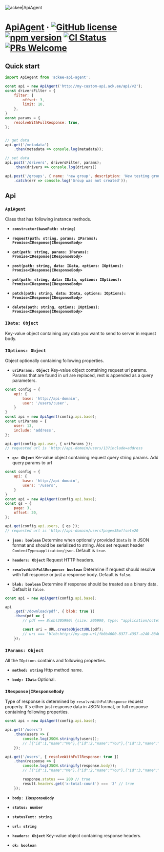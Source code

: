 ![ackee|ApiAgent](https://img.ack.ee/ackee/image/github/js)
# [ApiAgent](https://www.npmjs.com/package/ackee-api-agent) &middot; [![GitHub license](https://img.shields.io/badge/license-MIT-blue.svg)](https://github.com/AckeeCZ/api-agent/blob/master/LICENSE) [![npm version](https://img.shields.io/npm/v/ackee-api-agent.svg?style=flat)](https://www.npmjs.com/package/ackee-api-agent) [![CI Status](http://img.shields.io/travis/AckeeCZ/api-agent.svg?style=flat)](https://travis-ci.org/AckeeCZ/api-agent) [![PRs Welcome](https://img.shields.io/badge/PRs-welcome-brightgreen.svg)](https://reactjs.org/docs/how-to-contribute.html#your-first-pull-request)

## Quick start

```js
import ApiAgent from 'ackee-api-agent';

const api = new ApiAgent('http://my-custom-api.ack.ee/api/v2');
const driversFilter = {
    filter: {
        offset: 3,
        limit: 10,
    },
}
const params = {
    resolveWithFullResponse: true,
};


// get data
api.get('/metadata')
    .then(metadata => console.log(metadata));

// set data
api.post('/drivers', driversFilter, params);
    .then(drivers => console.log(drivers))

api.post('/groups', { name: 'new group', description: 'New testing group' })
    .catch(err => console.log('Group was not created'));
```

## Api

### `ApiAgent`

Class that has following instance methods.

* **`constructor(basePath: string)`**

* **`request(path: string, params: IParams): Promise<IResponse|IResponseBody>`**

* **`get(path: string, params: IParams): Promise<IResponse|IResponseBody>`**

* **`post(path: string, data: IData, options: IOptions): Promise<IResponse|IResponseBody>`**

* **`put(path: string, data: IData, options: IOptions): Promise<IResponse|IResponseBody>`**

* **`patch(path: string, data: IData, options: IOptions): Promise<IResponse|IResponseBody>`**

* **`delete(path: string, options: IOptions): Promise<IResponse|IResponseBody>`**

### `IData: Object`
Key-value object containing any data you want to send to server in request body.

### `IOptions: Object`

Object optionally containing following properties.

* **`uriParams: Object`**
Key-value object containing request uri params. Params that are found in url are replaced,
rest is appended as a query parameters.

```js
const config = {
    api: {
        base: 'http://api-domain',
        user: '/users/:user',
    }
}
const api = new ApiAgent(config.api.base);
const uriParams = {
    user: 13,
    include: 'address',
};

api.get(config.api.user, { uriParams });
// requested url is 'http://api-domain/users/13?include=address
```

* **`qs: Object`**
Ke-value object containing request query string params. Add query params to url

```js
const config = {
    api: {
        base: 'http://api-domain',
        users: '/users',
    }
}
const api = new ApiAgent(config.api.base);
const qs = {
    page: 3,
    offset: 20,
};

api.get(config.api.users, { qs });
// requested url is 'http://api-domain/users?page=3&offset=20
```

* **`json: boolean`**
Determine when optionally provided `IData` is in JSON format and should be serialized to string.
Alos set request header `ContentType=application/json`. Default is `true`.

* **`headers: Object`**
Request HTTP headers.

* **`resolveWithFullResponse: boolean`**
Determine if request should resolve with full response or just a response body. Default is `false`.

* **`blob: boolean`**
Determine if response should be treated as a binary data. Default is `false`.

```js
const api = new ApiAgent(config.api.base);

api
    .get('/download/pdf', { blob: true })
    .then(pdf => {
        // pdf === Blob(205990) {size: 205990, type: "application/octet-stream"}

        const uri = URL.createObjectURL(pdf);
        // uri === 'blob:http://my-app-url/fb0b4600-8377-4357-a240-8346e94a0384'
    });
```

### `IParams: Object`

All the `IOptions` contains and following properties.

* **`method: string`**
 Http method name.

* **`body: IData`**
Optional.

### `IResponse|IResponseBody`

Type of response is determined by `resolveWithFullResponse` request property. It's either
just response data in JSON format, or full response containing following properties.

```js
const api = new ApiAgent(config.api.base);

api.get('/users')
    .then(users => {
        console.log(JSON.stringify(users));
        // [{"id":1,"name":"Me"},{"id":2,"name":"You"},{"id":3,"name":"He"}]
    });

api.get('/users', { resolveWithFullResponse: true })
    .then(response => {
        console.log(JSON.stringify(response.body));
        // [{"id":1,"name":"Me"},{"id":2,"name":"You"},{"id":3,"name":"He"}]

        response.status === 200 // true
        result.headers.get('x-total-count') === '3' // true
    });
```

* **`body: IResponseBody`**

* **`status: number`**

* **`statusText: string`**

* **`url: string`**

* **`headers: Object`**
Key-value object containing response headers.

* **`ok: boolean`**
